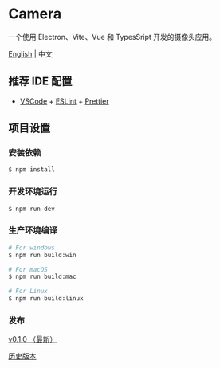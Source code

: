 # Camera

一个使用 Electron、Vite、Vue 和 TypesSript 开发的摄像头应用。

[English](./README.md) | 中文

## 推荐 IDE 配置

- [VSCode](https://code.visualstudio.com/) + [ESLint](https://marketplace.visualstudio.com/items?itemName=dbaeumer.vscode-eslint) + [Prettier](https://marketplace.visualstudio.com/items?itemName=esbenp.prettier-vscode)

## 项目设置

### 安装依赖

```bash
$ npm install
```

### 开发环境运行

```bash
$ npm run dev
```

### 生产环境编译

```bash
# For windows
$ npm run build:win

# For macOS
$ npm run build:mac

# For Linux
$ npm run build:linux
```

### 发布

[v0.1.0 （最新）](https://github.com/xushulang/camera/releases/tag/v0.1.0)

[历史版本](https://github.com/xushulang/camera/releases)
